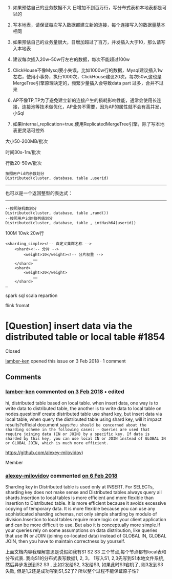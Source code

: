 

1. 如果预估自己的业务数据不大 日增加不到百万行，写分布式表和本地表都是可以的

2. 写本地表，请保证每次写入数据都建立新的连接，每个连接写入的数据量基本相同
3. 如果预估自己的业务量很大，日增加超过了百万，并发插入大于10，那么请写入本地表
4. 建议每次插入20w-50w行左右的数据，每次不能超过100w
5. ClickHouse不像Mysql要小失误，比如1000w行的数据，Mysql建议插入1w左右，使用小事务，执行1000次，ClickHouse建议20次，每次50w,这也是MergeTree引擎原理决定的，频繁少量插入会导致data part 过多，合并不过来
6. AP不像TP,TP为了避免建立新的连接产生的损耗影响性能，通常会使用长连接，连接池等技术做优化，AP业务不需要，因为AP的属性就不会有高并发，小Sql
7. 如果internal_replication=true,使用ReplicatedMergeTree引擎，除了写本地表更灵活可控外



大小50-200MB/批次  

时间30s-1m/批次  

行数20-50w/批次

```
按照用户id的余数划分
Distributed(cluster, database, table ,userid)
```

------

也可以是一个返回整型的表达式：

------

```
--按照随机数划分
Distributed(cluster, database, table ,rand())
--按照用户id的散列值划分
Distributed(cluster, database, table , intHash64(userid))
```



100M 10wk 20w行





```
<sharding_simple><!-- 自定义集群名称 -->
    <shard><!-- 分片 -->
        <weight>10</weight><!-- 分片权重 -->
            ……
    </shard>
    <shard>
        <weight>20</weight>
            ……
    </shard>
…
```



spark sql scala repartion 

flink fromat 







# [Question] insert data via the distributed table or local table #1854

 Closed

[lamber-ken](https://github.com/lamber-ken) opened this issue on 3 Feb 2018 · 1 comment

## Comments

### **[lamber-ken](https://github.com/lamber-ken)** commented [on 3 Feb 2018](https://github.com/ClickHouse/ClickHouse/issues/1854#issue-293977319) • edited 

hi, distributed table based on local table. when insert data, one way is to write data to distributed table, the another is to write data to local table on nodes.questionif create distributed table use shard key, but insert data via local table, when query the distributed table using shard key, will it impact results?official document says:`You should be concerned about the sharding scheme in the following cases: - Queries are used that require joining data (IN or JOIN) by a specific key. If data is sharded by this key, you can use local IN or JOIN instead of GLOBAL IN or GLOBAL JOIN, which is much more efficient. `



https://github.com/alexey-milovidov)

 

Member

### **[alexey-milovidov](https://github.com/alexey-milovidov)** commented [on 6 Feb 2018](https://github.com/ClickHouse/ClickHouse/issues/1854#issuecomment-363197252)

Sharding key in Distributed table is used only at INSERT. For SELECTs, sharding key does not make sense and Distributed tables always query all shards.Insertion to local tables is more efficient and more flexible than insertion to Distributed table. It is more efficient because it avoids excessive copying of temporary data. It is more flexible because you can use any sophisticated sharding schemas, not only simple sharding by modulo of division.Insertion to local tables require more logic on your client application and can be more difficult to use. But also it is conceptually more simple.If your queries rely on some assumptions on data distribution, like queries that use IN or JOIN (joining co-located data) instead of GLOBAL IN, GLOBAL JOIN, then you have to maintain correctness by yourself.

上面文档内容我理解意思是说假如我有S1 S2 S3 三个节点,每个节点都有local表和分布式表. 我向S1的分布式表写数据1, 2, 3，
1写入S1, 2,3先写到S1本地文件系统, 然后异步发送到S2 S3 , 比如2发给S2, 3发给S3, 如果此时S3宕机了, 则3发到S3失败, 但是1,2还是成功写到S1,S2了? 所以整个过程不能保证原子性?